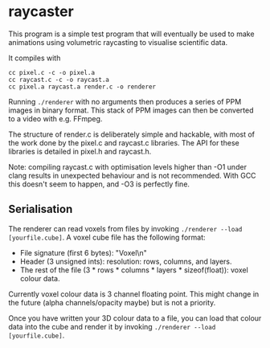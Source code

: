 raycaster
=========

This program is a simple test program that will eventually be used to make
animations using volumetric raycasting to visualise scientific data.

It compiles with

    cc pixel.c -c -o pixel.a
    cc raycast.c -c -o raycast.a
    cc pixel.a raycast.a render.c -o renderer

Running `./renderer` with no arguments then produces a series of PPM images in
binary format. This stack of PPM images can then be converted to a video with
e.g. FFmpeg.

The structure of render.c is deliberately simple and hackable, with most of the
work done by the pixel.c and raycast.c libraries. The API for these libraries is
detailed in pixel.h and raycast.h.

Note: compiling raycast.c with optimisation levels higher than -O1 under clang
results in unexpected behaviour and is not recommended. With GCC this doesn't
seem to happen, and -O3 is perfectly fine.

## Serialisation

The renderer can read voxels from files by invoking `./renderer --load
[yourfile.cube]`. A voxel cube file has the following format:

* File signature (first 6 bytes): "Voxel\n"
* Header (3 unsigned ints): resolution: rows, columns, and layers.
* The rest of the file (3 * rows * columns * layers * sizeof(float)): voxel colour data.

Currently voxel colour data is 3 channel floating point. This might change in
the future (alpha channels/opacity maybe) but is not a priority.

Once you have written your 3D colour data to a file, you can load that colour
data into the cube and render it by invoking `./renderer --load [yourfile.cube]`.
